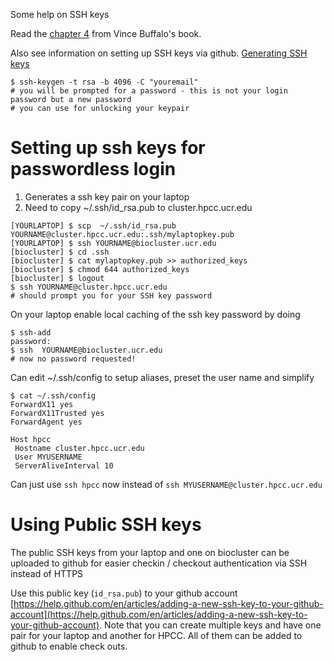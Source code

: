 Some help on SSH keys

Read the [chapter 4](https://learning.oreilly.com/library/view/bioinformatics-data-skills/9781449367480/ch04.html#chapter-04) from Vince Buffalo's book.

Also see information on setting up SSH keys via github.
[Generating SSH keys](https://help.github.com/articles/generating-a-new-ssh-key-and-adding-it-to-the-ssh-agent/)

```shell
$ ssh-keygen -t rsa -b 4096 -C "youremail"
# you will be prompted for a password - this is not your login password but a new password
# you can use for unlocking your keypair
```

Setting up ssh keys for passwordless login
==========================================
1. Generates a ssh key pair on your laptop
2. Need to copy ~/.ssh/id_rsa.pub to cluster.hpcc.ucr.edu

```shell
[YOURLAPTOP] $ scp  ~/.ssh/id_rsa.pub YOURNAME@cluster.hpcc.ucr.edu:.ssh/mylaptopkey.pub
[YOURLAPTOP] $ ssh YOURNAME@biocluster.ucr.edu
[biocluster] $ cd .ssh
[biocluster] $ cat mylaptopkey.pub >> authorized_keys
[biocluster] $ chmod 644 authorized_keys
[biocluster] $ logout
$ ssh YOURNAME@cluster.hpcc.ucr.edu
# should prompt you for your SSH key password
```

On your laptop enable local caching of the ssh key password by doing
```shell
$ ssh-add
password:
$ ssh  YOURNAME@biocluster.ucr.edu
# now no password requested!
```

Can edit ~/.ssh/config to setup aliases, preset the user name and simplify

```plain
$ cat ~/.ssh/config
ForwardX11 yes
ForwardX11Trusted yes
ForwardAgent yes

Host hpcc
 Hostname cluster.hpcc.ucr.edu
 User MYUSERNAME
 ServerAliveInterval 10
```

Can just use `ssh hpcc` now instead of `ssh MYUSERNAME@cluster.hpcc.ucr.edu`

Using Public SSH keys
====================
The public SSH keys from your laptop and one on biocluster can be
uploaded to github for easier checkin / checkout authentication via
SSH instead of HTTPS

Use this public key (`id_rsa.pub`) to your github account [https://help.github.com/en/articles/adding-a-new-ssh-key-to-your-github-account](https://help.github.com/en/articles/adding-a-new-ssh-key-to-your-github-account). Note that you can create multiple keys and have one pair for your laptop and another for HPCC. All of them can be added to github to enable check outs.

